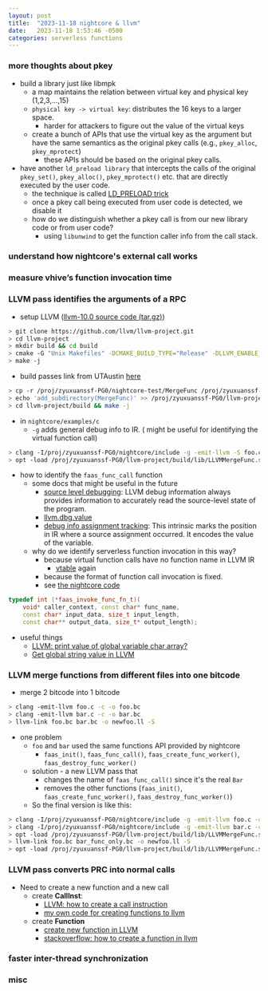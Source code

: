 ```yaml
---
layout: post
title:  "2023-11-18 nightcore & llvm"
date:   2023-11-18 1:53:46 -0500
categories: serverless functions
---
```

### more thoughts about pkey
- build a library just like libmpk
	+ a map maintains the relation between virtual key and physical key (1,2,3,...,15)
	+ `physical key -> virtual key`: distributes the 16 keys to a larger space.
		* harder for attackers to figure out the value of the virtual keys
	+ create a bunch of APIs that use the virtual key as the argument but have the same semantics as the original pkey calls (e.g., `pkey_alloc`, `pkey_mprotect`)
		* these APIs should be based on the original pkey calls. 
- have another `ld_preload library` that intercepts the calls of the original `pkey_set()`, `pkey_alloc()`, `pkey_mprotect()` etc. that are directly executed by the user code.
	+ the technique is called [LD_PRELOAD trick](https://stackoverflow.com/questions/426230/what-is-the-ld-preload-trick)
	+ once a pkey call being executed from user code is detected, we disable it
	+ how do we distinguish whether a pkey call is from our new library code or from user code?
		* using `libunwind` to get the function caller info from the call stack.

### understand how nightcore's external call works

### measure vhive’s function invocation time

### LLVM pass identifies the arguments of a RPC

- setup LLVM ([llvm-10.0 source code (tar.gz)](https://github.com/llvm/llvm-project/releases/tag/llvmorg-10.0.0))

```bash
> git clone https://github.com/llvm/llvm-project.git
> cd llvm-project
> mkdir build && cd build
> cmake -G "Unix Makefiles" -DCMAKE_BUILD_TYPE="Release" -DLLVM_ENABLE_PROJECTS="clang;clang-tools-extra;compiler-rt;lldb;lld" DLLVM_ENABLE_RUNTIMES="libcxx;libcxxabi" ../llvm
> make -j
```

- build passes
link from UTAustin [here](https://www.cs.utexas.edu/~pingali/CS380C/2020/assignments/llvm-guide.html)

```bash
> cp -r /proj/zyuxuanssf-PG0/nightcore-test/MergeFunc /proj/zyuxuanssf-PG0/llvm-project/llvm/lib/Transforms/
> echo 'add_subdirectory(MergeFunc)' >> /proj/zyuxuanssf-PG0/llvm-project/llvm/lib/CMakeList.txt
> cd llvm-project/build && make -j
```

- in `nightcore/examples/c`
  + `-g` adds general debug info to IR. ( might be useful for identifying the virtual function call)
  
```bash
> clang -I/proj/zyuxuanssf-PG0/nightcore/include -g -emit-llvm -S foo.c
> opt -load /proj/zyuxuanssf-PG0/llvm-project/build/lib/LLVMMergeFunc.so -MergeFunc < foo.ll > /dev/null
```

- how to identify the `faas_func_call` function
	+ some docs that might be useful in the future
		* [source level debugging](https://llvm.org/docs/SourceLevelDebugging.html): LLVM debug information always provides information to accurately read the source-level state of the program.
		* [llvm.dbg.value](https://llvm.org/docs/SourceLevelDebugging.html#llvm-dbg-value)	
		* [debug info assignment tracking](https://llvm.org/docs/AssignmentTracking.html): This intrinsic marks the position in IR where a source assignment occurred. It encodes the value of the variable.
	+ why do we identify serverless function invocation in this way?
		* because virtual function calls have no function name in LLVM IR
			- [vtable](https://llvm.org/devmtg/2021-11/slides/2021-RelativeVTablesinC.pdf) again  
		* because the format of function call invocation is fixed. 
		* see [the nightcore code](https://github.com/ut-osa/nightcore/blob/asplos-release/include/faas/worker_v1_interface.h#L22)

```c++
typedef int (*faas_invoke_func_fn_t)(
    void* caller_context, const char* func_name,
    const char* input_data, size_t input_length,
    const char** output_data, size_t* output_length);
```

- useful things
	+ [LLVM: print value of global variable char array?](https://stackoverflow.com/questions/53960500/llvm-how-to-convert-constantexpr-to-constantdataarray-so-i-can-print-value-of)
	+ [Get global string value in LLVM](https://stackoverflow.com/questions/50818343/get-global-string-value-in-llvm)

### LLVM merge functions from different files into one bitcode
- merge 2 bitcode into 1 bitcode

```bash
> clang -emit-llvm foo.c -c -o foo.bc
> clang -emit-llvm bar.c -c -o bar.bc
> llvm-link foo.bc bar.bc -o newfoo.ll -S
```

- one problem
	+ `foo` and `bar` used the same functions API provided by nightcore
		* `faas_init()`, `faas_func_call()`, `faas_create_func_worker()`, `faas_destroy_func_worker()`
	+ solution - a new LLVM pass that
		* changes the name of `faas_func_call()` since it's the real `Bar`
		* removes the other functions (`faas_init()`, `faas_create_func_worker()`, `faas_destroy_func_worker()`)
	+ So the final version is like this:

```bash
> clang -I/proj/zyuxuanssf-PG0/nightcore/include -g -emit-llvm foo.c -c -o foo.bc
> clang -I/proj/zyuxuanssf-PG0/nightcore/include -g -emit-llvm bar.c -c -o bar.bc
> opt -load /proj/zyuxuanssf-PG0/llvm-project/build/lib/LLVMMergeFunc.so -ChangeFuncName bar.bc -o bar_func_only.bc
> llvm-link foo.bc bar_func_only.bc -o newfoo.ll -S
> opt -load /proj/zyuxuanssf-PG0/llvm-project/build/lib/LLVMMergeFunc.so -MergeFunc < newfoo.ll > /dev/null
```

### LLVM pass converts PRC into normal calls
- Need to create a new function and a new call
	+ create <strong>CallInst</strong>:
		* [LLVM: how to create a call instruction](https://llvm.org/doxygen/classllvm_1_1CallInst.html)
		* [my own code for creating functions to llvm](https://github.com/zyuxuan0115/cis573/blob/main/cis573lab11/src/Instrument.cpp)
	+ create <strong>Function</strong>
		* [create new function in LLVM](https://stackoverflow.com/questions/17297109/create-new-function-in-llvm)
		* [stackoverflow: how to create a function in llvm](https://stackoverflow.com/questions/56099023/llvm-insert-function-call-into-another-function)

### faster inter-thread synchronization


### misc

